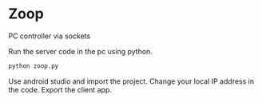 # Zoop
PC controller via sockets

Run the server code in the pc using python.

```python
python zoop.py
```

Use android studio and import the project. 
Change your local IP address in the code.
Export the client app.
